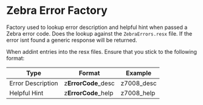 ﻿# Zebra Error Factory

Factory used to lookup error description and helpful hint when passed a Zebra error code.
Does the lookup against the `ZebraErrors.resx` file. If the error isnt found a generic response will be returned.

When addint entries into the resx files. Ensure that you stick to the following format:

| Type | Format | Example |
|-----|-----|------|
| Error Description | z**ErrorCode**_desc | z7008_desc |
| Helpful Hint | z**ErrorCode**_help | z7008_help |